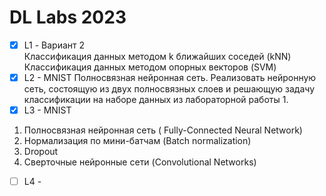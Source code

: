 # DL Labs 2023
- [x] L1 - Вариант 2  
      Классификация данных методом k ближайших соседей (kNN)  
      Классификация данных методом опорных векторов (SVM)
- [x] L2 - MNIST Полносвязная нейронная сеть. Реализовать нейронную сеть, состоящую из двух полносвязных слоев и решающую задачу классификации на наборе данных из лабораторной работы 1.
- [x] L3 - MNIST
1) Полносвязная нейронная сеть ( Fully-Connected Neural Network)
2) Нормализация по мини-батчам (Batch normalization)
3) Dropout
4) Сверточные нейронные сети (Convolutional Networks)
- [ ] L4 -

